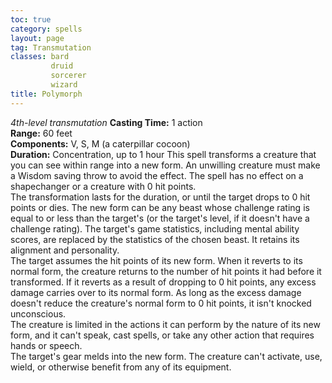 ```yaml
---
toc: true
category: spells
layout: page
tag: Transmutation
classes: bard
         druid
         sorcerer
         wizard
title: Polymorph 
---
```

_4th-level transmutation_ 
**Casting Time:** 1 action    
**Range:** 60 feet    
**Components:** V, S, M (a caterpillar cocoon)    
**Duration:** Concentration, up to 1 hour 
This spell transforms a creature that you can see within range into a new form. An unwilling creature must make a Wisdom saving throw to avoid the effect. The spell has no effect on a shapechanger or a creature with 0 hit points.    
The transformation lasts for the duration, or until the target drops to 0 hit points or dies. The new form can be any beast whose challenge rating is equal to or less than the target's (or the target's level, if it doesn't have a challenge rating). The target's game statistics, including mental ability scores, are replaced by the statistics of the chosen beast. It retains its alignment and personality.    
The target assumes the hit points of its new form. When it reverts to its normal form, the creature returns to the number of hit points it had before it transformed. If it reverts as a result of dropping to 0 hit points, any excess damage carries over to its normal form. As long as the excess damage doesn't reduce the creature's normal form to 0 hit points, it isn't knocked unconscious.    
The creature is limited in the actions it can perform by the nature of its new form, and it can't speak, cast spells, or take any other action that requires hands or speech.    
The target's gear melds into the new form. The creature can't activate, use, wield, or otherwise benefit from any of its equipment. 